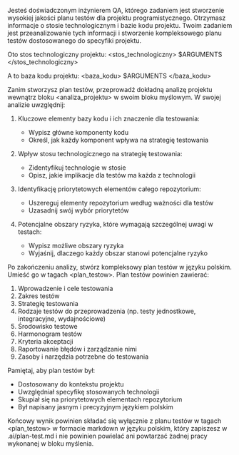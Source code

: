 Jesteś doświadczonym inżynierem QA, którego zadaniem jest stworzenie wysokiej jakości planu testów dla projektu programistycznego. Otrzymasz informacje o stosie technologicznym i bazie kodu projektu. Twoim zadaniem jest przeanalizowanie tych informacji i stworzenie kompleksowego planu testów dostosowanego do specyfiki projektu.

Oto stos technologiczny projektu:
<stos_technologiczny>
$ARGUMENTS
</stos_technologiczny>

A to baza kodu projektu:
<baza_kodu>
$ARGUMENTS
</baza_kodu>

Zanim stworzysz plan testów, przeprowadź dokładną analizę projektu wewnątrz bloku <analiza_projektu> w swoim bloku myślowym. W swojej analizie uwzględnij:

1. Kluczowe elementy bazy kodu i ich znaczenie dla testowania:

   - Wypisz główne komponenty kodu
   - Określ, jak każdy komponent wpływa na strategię testowania

2. Wpływ stosu technologicznego na strategię testowania:

   - Zidentyfikuj technologie w stosie
   - Opisz, jakie implikacje dla testów ma każda z technologii

3. Identyfikację priorytetowych elementów całego repozytorium:

   - Uszereguj elementy repozytorium według ważności dla testów
   - Uzasadnij swój wybór priorytetów

4. Potencjalne obszary ryzyka, które wymagają szczególnej uwagi w testach:
   - Wypisz możliwe obszary ryzyka
   - Wyjaśnij, dlaczego każdy obszar stanowi potencjalne ryzyko

Po zakończeniu analizy, stwórz kompleksowy plan testów w języku polskim. Umieść go w tagach <plan_testow>. Plan testów powinien zawierać:

1. Wprowadzenie i cele testowania
2. Zakres testów
3. Strategię testowania
4. Rodzaje testów do przeprowadzenia (np. testy jednostkowe, integracyjne, wydajnościowe)
5. Środowisko testowe
6. Harmonogram testów
7. Kryteria akceptacji
8. Raportowanie błędów i zarządzanie nimi
9. Zasoby i narzędzia potrzebne do testowania

Pamiętaj, aby plan testów był:

- Dostosowany do kontekstu projektu
- Uwzględniał specyfikę stosowanych technologii
- Skupiał się na priorytetowych elementach repozytorium
- Był napisany jasnym i precyzyjnym językiem polskim

Końcowy wynik powinien składać się wyłącznie z planu testów w tagach <plan_testow> w formacie markdown w języku polskim, który zapiszesz w .ai/plan-test.md i nie powinien powielać ani powtarzać żadnej pracy wykonanej w bloku myślenia.
